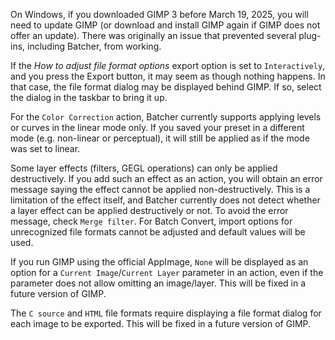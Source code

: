 On Windows, if you downloaded GIMP 3 before March 19, 2025, you will need to update GIMP (or download and install GIMP again if GIMP does not offer an update). There was originally an issue that prevented several plug-ins, including Batcher, from working.

If the *How to adjust file format options* export option is set to `Interactively`, and you press the Export button, it may seem as though nothing happens.
In that case, the file format dialog may be displayed behind GIMP.
If so, select the dialog in the taskbar to bring it up.

For the `Color Correction` action, Batcher currently supports applying levels or curves in the linear mode only. If you saved your preset in a different mode (e.g. non-linear or perceptual), it will still be applied as if the mode was set to linear.

Some layer effects (filters, GEGL operations) can only be applied destructively. If you add such an effect as an action, you will obtain an error message saying the effect cannot be applied non-destructively. This is a limitation of the effect itself, and Batcher currently does not detect whether a layer effect can be applied destructively or not. To avoid the error message, check `Merge filter`.
For Batch Convert, import options for unrecognized file formats cannot be adjusted and default values will be used.


If you run GIMP using the official AppImage, `None` will be displayed as an option for a `Current Image`/`Current Layer` parameter in an action, even if the parameter does not allow omitting an image/layer. This will be fixed in a future version of GIMP.

The `C source` and `HTML` file formats require displaying a file format dialog for each image to be exported. This will be fixed in a future version of GIMP.
